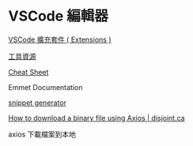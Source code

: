 # VSCode 編輯器

[VSCode 擴充套件 ( Extensions )](VSCode%20%E7%B7%A8%E8%BC%AF%E5%99%A8%20bd4bb663d1c043af87ea630fa0e80777/VSCode%20%E6%93%B4%E5%85%85%E5%A5%97%E4%BB%B6%20(%20Extensions%20)%20dfcd38477fe74215b6eb4e43294c3e72.md)

[工具資源](VSCode%20%E7%B7%A8%E8%BC%AF%E5%99%A8%20bd4bb663d1c043af87ea630fa0e80777/%E5%B7%A5%E5%85%B7%E8%B3%87%E6%BA%90%20abf9309a78a14308b74d25c5c159de8f.md)

[Cheat Sheet](https://docs.emmet.io/cheat-sheet/)

Emmet Documentation

[snippet generator](https://snippet-generator.app/)

[How to download a binary file using Axios | disjoint.ca](https://disjoint.ca/til/2017/09/20/how-to-download-a-binary-file-using-axios/)

axios 下載檔案到本地